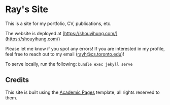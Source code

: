 # Ray's Site

This is a site for my portfolio, CV, publications, etc. 

The website is deployed at [https://shouyihung.com/](https://shouyihung.com/)

Please let me know if you spot any errors! If you are interested in my profile, feel free to reach out to my email (rayh@cs.toronto.edu)! 

To serve locally, run the following: 
`bundle exec jekyll serve`

## Credits

This site is built using the [Academic Pages](https://github.com/academicpages/academicpages.github.io) template, all rights reserved to them. 